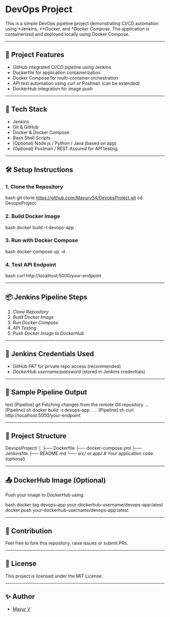 # DevOps Project

This is a simple DevOps pipeline project demonstrating CI/CD automation using *Jenkins, **Docker, and **Docker Compose*. The application is containerized and deployed locally using Docker Compose.

---

## 🚀 Project Features

- GitHub integrated CI/CD pipeline using Jenkins
- Dockerfile for application containerization
- Docker Compose for multi-container orchestration
- API test automation using curl or Postman (can be extended)
- DockerHub integration for image push

---

## 🧰 Tech Stack

- Jenkins
- Git & GitHub
- Docker & Docker Compose
- Bash Shell Scripts
- (Optional) Node.js / Python / Java (based on app)
- (Optional) Postman / REST Assured for API testing

---

## 🛠️ Setup Instructions

### 1. Clone the Repository

bash
git clone https://github.com/Mayurv54/DevopsProject.git
cd DevopsProject
`

### 2. Build Docker Image

bash
docker build -t devops-app .


### 3. Run with Docker Compose

bash
docker-compose up -d


### 4. Test API Endpoint

bash
curl http://localhost:5000/your-endpoint


---

## 📦 Jenkins Pipeline Steps

1. *Clone Repository*
2. *Build Docker Image*
3. *Run Docker Compose*
4. *API Testing*
5. *Push Docker Image to DockerHub*

---

## 🔐 Jenkins Credentials Used

* *GitHub PAT* for private repo access (recommended)
* *DockerHub username/password* (stored in Jenkins credentials)

---

## 📸 Sample Pipeline Output

text
[Pipeline] git
Fetching changes from the remote Git repository
...
[Pipeline] sh
docker build -t devops-app .
...
[Pipeline] sh
curl http://localhost:5000/your-endpoint


---

## 📁 Project Structure


DevopsProject/
│
├── Dockerfile
├── docker-compose.yml
├── Jenkinsfile
├── README.md
└── src/ or app/        # Your application code (optional)


---

## 📤 DockerHub Image (Optional)

Push your image to DockerHub using:

bash
docker tag devops-app your-dockerhub-username/devops-app:latest
docker push your-dockerhub-username/devops-app:latest


---

## 🤝 Contribution

Feel free to fork this repository, raise issues or submit PRs.

---

## 📄 License

This project is licensed under the MIT License.

---

## ✨ Author

* [Mayur V](https://github.com/Mayurv54)
